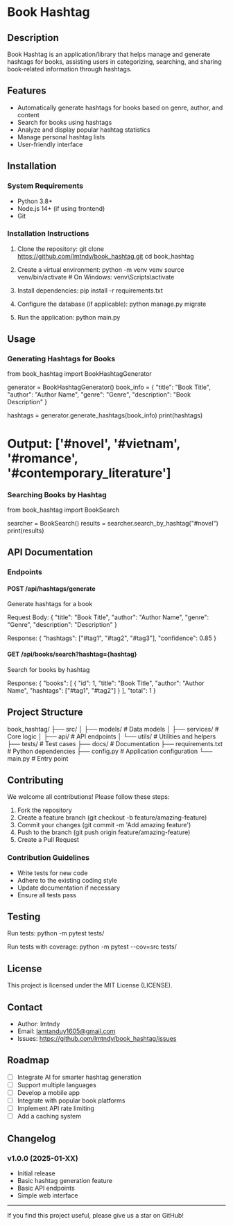 # Book Hashtag

## Description

Book Hashtag is an application/library that helps manage and generate hashtags for books, assisting users in categorizing, searching, and sharing book-related information through hashtags.

## Features

- Automatically generate hashtags for books based on genre, author, and content
- Search for books using hashtags
- Analyze and display popular hashtag statistics
- Manage personal hashtag lists
- User-friendly interface

## Installation

### System Requirements
- Python 3.8+
- Node.js 14+ (if using frontend)
- Git

### Installation Instructions

1. Clone the repository:
git clone https://github.com/lmtndy/book_hashtag.git
cd book_hashtag

2. Create a virtual environment:
python -m venv venv
source venv/bin/activate  # On Windows: venv\Scripts\activate

3. Install dependencies:
pip install -r requirements.txt

4. Configure the database (if applicable):
python manage.py migrate

5. Run the application:
python main.py

## Usage

### Generating Hashtags for Books

from book_hashtag import BookHashtagGenerator

generator = BookHashtagGenerator()
book_info = {
    "title": "Book Title",
    "author": "Author Name",
    "genre": "Genre",
    "description": "Book Description"
}

hashtags = generator.generate_hashtags(book_info)
print(hashtags)
# Output: ['#novel', '#vietnam', '#romance', '#contemporary_literature']

### Searching Books by Hashtag

from book_hashtag import BookSearch

searcher = BookSearch()
results = searcher.search_by_hashtag("#novel")
print(results)

## API Documentation

### Endpoints

#### POST /api/hashtags/generate
Generate hashtags for a book

Request Body:
{
  "title": "Book Title",
  "author": "Author Name",
  "genre": "Genre",
  "description": "Description"
}

Response:
{
  "hashtags": ["#tag1", "#tag2", "#tag3"],
  "confidence": 0.85
}

#### GET /api/books/search?hashtag={hashtag}
Search for books by hashtag

Response:
{
  "books": [
    {
      "id": 1,
      "title": "Book Title",
      "author": "Author Name",
      "hashtags": ["#tag1", "#tag2"]
    }
  ],
  "total": 1
}

## Project Structure

book_hashtag/
├── src/
│   ├── models/          # Data models
│   ├── services/        # Core logic
│   ├── api/            # API endpoints
│   └── utils/          # Utilities and helpers
├── tests/              # Test cases
├── docs/               # Documentation
├── requirements.txt    # Python dependencies
├── config.py          # Application configuration
└── main.py           # Entry point

## Contributing

We welcome all contributions! Please follow these steps:

1. Fork the repository
2. Create a feature branch (git checkout -b feature/amazing-feature)
3. Commit your changes (git commit -m 'Add amazing feature')
4. Push to the branch (git push origin feature/amazing-feature)
5. Create a Pull Request

### Contribution Guidelines
- Write tests for new code
- Adhere to the existing coding style
- Update documentation if necessary
- Ensure all tests pass

## Testing

Run tests:
python -m pytest tests/

Run tests with coverage:
python -m pytest --cov=src tests/

## License

This project is licensed under the MIT License (LICENSE).

## Contact

- Author: lmtndy[](https://github.com/lmtndy)
- Email: lamtanduy1605@gmail.com
- Issues: https://github.com/lmtndy/book_hashtag/issues

## Roadmap

- [ ] Integrate AI for smarter hashtag generation
- [ ] Support multiple languages
- [ ] Develop a mobile app
- [ ] Integrate with popular book platforms
- [ ] Implement API rate limiting
- [ ] Add a caching system

## Changelog

### v1.0.0 (2025-01-XX)
- Initial release
- Basic hashtag generation feature
- Basic API endpoints
- Simple web interface

---

If you find this project useful, please give us a star on GitHub!
